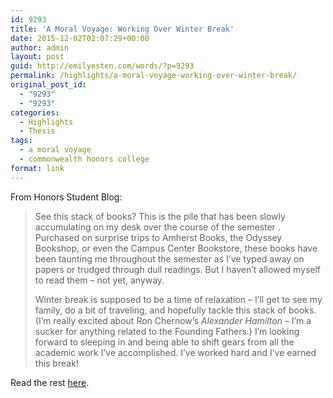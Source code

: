 ```yaml
---
id: 9293
title: 'A Moral Voyage: Working Over Winter Break'
date: 2015-12-02T02:07:29+00:00
author: admin
layout: post
guid: http://emilyesten.com/words/?p=9293
permalink: /highlights/a-moral-voyage-working-over-winter-break/
original_post_id:
  - "9293"
  - "9293"
categories:
  - Highlights
  - Thesis
tags:
  - a moral voyage
  - commonwealth honors college
format: link
---
```

From Honors Student Blog:

> See this stack of books? This is the pile that has been slowly accumulating on my desk over the course of the semester . Purchased on surprise trips to Amherst Books, the Odyssey Bookshop, or even the Campus Center Bookstore, these books have been taunting me throughout the semester as I’ve typed away on papers or trudged through dull readings. But I haven’t allowed myself to read them – not yet, anyway.
> 
> Winter break is supposed to be a time of relaxation – I’ll get to see my family, do a bit of traveling, and hopefully tackle this stack of books. (I’m really excited about Ron Chernow’s _Alexander Hamilton_ – I’m a sucker for anything related to the Founding Fathers.) I’m looking forward to sleeping in and being able to shift gears from all the academic work I’ve accomplished. I’ve worked hard and I’ve earned this break!

Read the rest [here](https://www.honors.umass.edu/blog/eesten/moral-voyage-working-over-winter-break-0).